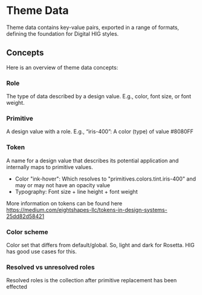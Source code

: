 # Theme Data

Theme data contains key-value pairs, exported in a range of formats, defining the foundation for Digital HIG styles.

## Concepts

Here is an overview of theme data concepts:

### Role

The type of data described by a design value. E.g., color, font size, or font weight.

### Primitive

A design value with a role. E.g., “iris-400”: A color (type) of value #8080FF

### Token

A name for a design value that describes its potential application and internally maps to primitive values.

- Color "ink-hover": Which resolves to "primitives.colors.tint.iris-400" and may or may not have an opacity value
- Typography: Font size + line height + font weight

More information on tokens can be found here https://medium.com/eightshapes-llc/tokens-in-design-systems-25dd82d58421

### Color scheme

Color set that differs from default/global. So, light and dark for Rosetta. HIG has good use cases for this.

### Resolved vs unresolved roles

Resolved roles is the collection after primitive replacement has been effected

